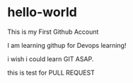 # hello-world
This is my First Github Account

I am learning githup for Devops learning!

i wish i could learn GIT ASAP.

this is test for PULL REQUEST

